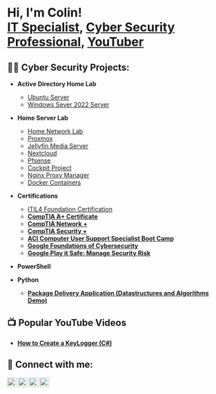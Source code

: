 <h1>Hi, I'm Colin! <br/><a href="https://github.com/sudosecure">IT Specialist</a>, <a href="https://www.linkedin.com/in/oswaldocolin/">Cyber Security Professional</a>, <a href="https://www.youtube.com/c/@sudosecurecolin">YouTuber</a></h1>

<h2>👨‍💻 Cyber Security Projects:</h2>

- <b>Active Directory Home Lab</b>
  - [Ubuntu Server](https://github.com/sudosecure/)
  - [Windows Sever 2022 Server](https://github.com/sudosecure/)

- <b> Home Server Lab</b>

  - [Home Network Lab](https://github.com/sudosecure/)
  - [Proxmox](https://github.com/sudosecure/)
  - [Jellyfin Media Server](https://github.com/sudosecure/jellyfin)
  - [Nextcloud](https://github.com/sudosecure/)
  - [Pfsense](https://github.com/sudosecure/)
  - [Cockpit Project](https://github.com/sudosecure/)
  - [Nginx Proxy Manager](https://github.com/sudoseure/)
  - [Docker Containers](https://github.com/sudoseure/)
    
- <b>Certifications</b>

  - [ITIL4 Foundation Certification](https://drive.google.com/file/d/1Wb46HI6aKBX4W6IOnH5tRqdb2glUo0Gh/view?usp=drive_link) <b>
  - [CompTIA A+ Certificate](https://drive.google.com/file/d/1AWX2ibiXILw5BAcQNHPWOCSlRACslEfX/view?usp=drive_link) <b>
  - [CompTIA Network +](https://github.com/sudosecure/) <b>
  - [CompTIA Security +](https://github.com/sudosecure/) <b>
  - [ACI Computer User Support Specialist Boot Camp](https://github.com/sudosecure/) <b>
  - [Google Foundations of Cybersecurity](https://drive.google.com/file/d/1meR5exK3q9NT613BbrEOV5JwSYP5dIGw/view?usp=drive_link) <b>
  - [Google Play it Safe: Manage Security Risk](https://drive.google.com/file/d/1DPlZoFEc6GA6ZiV5_gkJsImUEIJi2O7B/view?usp=drive_link) <b>
  
- <b>PowerShell</b>
  
    
- <b>Python</b>
  - [Package Delivery Application (Datastructures and Algorithms Demo)](https://github.com/sudosecure/)

<h2>📺 Popular YouTube Videos</h2>

- [How to Create a KeyLogger (C#)](https://www.youtube.com/)


<h2> 🤳 Connect with me:</h2>

[<img align="left" alt="JoshMadakor | YouTube" width="22px" src="https://cdn.jsdelivr.net/npm/simple-icons@v3/icons/youtube.svg" />][youtube]
[<img align="left" alt="JoshMadakor | Twitter" width="22px" src="https://cdn.jsdelivr.net/npm/simple-icons@v3/icons/twitter.svg" />][twitter]
[<img align="left" alt="JoshMadakor | LinkedIn" width="22px" src="https://cdn.jsdelivr.net/npm/simple-icons@v3/icons/linkedin.svg" />][linkedin]
[<img align="left" alt="JoshMadakor | Instagram" width="22px" src="https://cdn.jsdelivr.net/npm/simple-icons@v3/icons/instagram.svg" />][instagram]

[twitter]: https://twitter.com/
[youtube]: https://www.youtube.com/@sudosecurecolin
[instagram]: https://www.instagram.com/
[linkedin]: https://linkedin.com/in/Oswaldocolin



